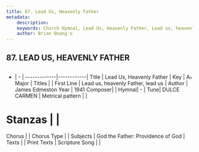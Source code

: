 ```yaml
---
title: 87. Lead Us, Heavenly Father
metadata:
    description: 
    keywords: Church Hymnal, Lead Us, Heavenly Father, Lead us, heavenly Father, lead us, 
    author: Brian Onang'o
---
```



## 87. LEAD US, HEAVENLY FATHER

```txt

```

- |   -  |
-------------|------------|
Title | Lead Us, Heavenly Father |
Key | A♭ Major |
Titles |  |
First Line | Lead us, heavenly Father, lead us |
Author | James Edmeston
Year | 1941
Composer|  |
Hymnal|  - |
Tune| DULCE CARMEN |
Metrical pattern | |
# Stanzas |  |
Chorus |  |
Chorus Type |  |
Subjects | God the Father: Providence of God |
Texts |  |
Print Texts | 
Scripture Song |  |
  
